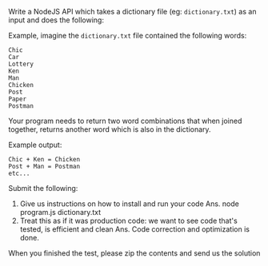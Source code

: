Write a NodeJS API which takes a dictionary file (eg: `dictionary.txt`) as an input and does the following:

Example, imagine the `dictionary.txt` file contained the following words:

```
Chic
Car
Lottery
Ken
Man
Chicken
Post
Paper
Postman
```

Your program needs to return two word combinations that when joined together, returns another word which is also in the dictionary.

Example output:

```
Chic + Ken = Chicken
Post + Man = Postman
etc...
```

Submit the following:

1) Give us instructions on how to install and run your code
Ans. node program.js dictionary.txt
2) Treat this as if it was production code: we want to see code that's tested, is efficient and clean
Ans. Code correction and optimization is done.

When you finished the test, please zip the contents and send us the solution